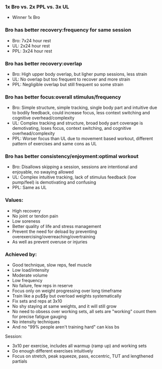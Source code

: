 ### 1x Bro vs. 2x PPL vs. 3x UL
- Winner 1x Bro

### Bro has better recovery:frequency for same session 
- Bro: 7x24 hour rest
- UL: 2x24 hour rest
- PPL: 3x24 hour rest

### Bro has better recovery:overlap
- Bro: High upper body overlap, but ligher pump sessions, less strain
- UL: No overlap but too frequent to recover and more strain
- PPL: Negligible overlap but still frequent so some strain

### Bro has better focus:overall stimulus/frequency
- Bro: Simple structure, simple tracking, single body part and intuitive due to bodily feedback, could increase focus, 
less context switching and cognitive overhead/complexity
- UL: Complex tracking and structure, broad body part coverage is demotivating, 
loses focus, context switching, and cognitive overhead/complexity
- PPL: Worser focus than UL due to movement based workout, different pattern of exercises and same cons as UL

### Bro has better consistency/enjoyment:optimal workout
- Bro: Disallows skipping a session, sessions are intentional and enjoyable, no swaying allowed
- UL: Complex intuitive tracking, lack of stimulus feedback (low pump/feel) is demotivating and confusing
- PPL: Same as UL

### Values:
- High recovery
- No joint or tendon pain
- Low soreness
- Better quality of life and stress management
- Prevent the need for deload by preventing overexercising/overreaching/overtraining
- As well as prevent overuse or injuries

### Achieved by:
- Good technique, slow reps, feel muscle
- Low load/intensity
- Moderate volume
- Low frequency
- No failure, few reps in reserve
- Focus only on weight progressing over long timeframe
- Train like a pu$$y but overload weights systematically
- Fix sets and reps at 3x10
- No shy staying at same weights, and it will still grow
- No need to obsess over working sets, all sets are "working" count them for precise fatigue gauging
- No intensity techniques
- And no "99% people aren't training hard" can kiss bs

Session:
- 3x10 per exercise, includes all warmup (ramp up) and working sets 
- Do enough different exercises intuitively
- Focus on stretch, peak squeeze, pass, eccentric, TUT and lengthened partials
